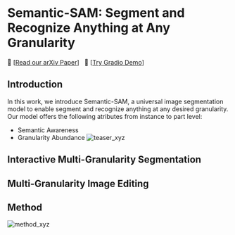 # Semantic-SAM: Segment and Recognize Anything at Any Granularity

:grapes: \[[Read our arXiv Paper]()\] &nbsp; :apple: \[[Try Gradio Demo]()\] 


## Introduction
In this work, we introduce Semantic-SAM, a universal image segmentation model to enable segment and recognize anything at any desired granularity. 
Our model offers the following atributes from instance to part level:
* Semantic Awareness
* Granularity Abundance
![teaser_xyz](https://github.com/UX-Decoder/Semantic-SAM/assets/11957155/b7ebbef7-fc34-4768-9082-cc110951d403)

## Interactive Multi-Granularity Segmentation

## Multi-Granularity Image Editing

## Method
![method_xyz](https://github.com/UX-Decoder/Semantic-SAM/assets/11957155/e392d5a8-2f65-45a6-b786-3b09af15cd33)

